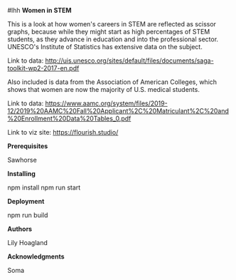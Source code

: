 #lhh
<b>Women in STEM</b>

This is a look at how women's careers in STEM are reflected as scissor graphs, because while they might start as high percentages of STEM students, as they advance in education and into the professional sector. UNESCO's Institute of Statistics has extensive data on the subject.

Link to data: http://uis.unesco.org/sites/default/files/documents/saga-toolkit-wp2-2017-en.pdf 

Also included is data from the Association of American Colleges, which shows that women are now the majority of U.S. medical students.

Link to data: https://www.aamc.org/system/files/2019-12/2019%20AAMC%20Fall%20Applicant%2C%20Matriculant%2C%20and%20Enrollment%20Data%20Tables_0.pdf 

Link to viz site: https://flourish.studio/


<b>Prerequisites</b>

Sawhorse 

<b>Installing</b>

npm install
npm run start

<b>Deployment</b>

npm run build

<b>Authors</b>

Lily Hoagland

<b>Acknowledgments</b>

Soma 
